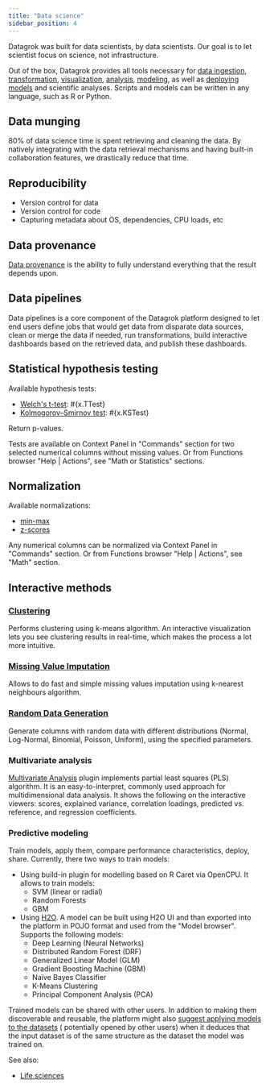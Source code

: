 ```yaml
---
title: "Data science"
sidebar_position: 4
---
```


Datagrok was built for data scientists, by data scientists. Our goal is to let scientist focus on science, not
infrastructure.

Out of the box, Datagrok provides all tools necessary for
[data ingestion](../../../access/files/files.md),
[transformation](../../../transform/transform.md),
[visualization](../../../visualize/viewers/viewers.md),
[analysis](use-cases/eda.md),
[modeling](../../../learn/learn.md), as well as [deploying models](../../../learn/learn.md#deployment)
and scientific analyses. Scripts and models can be written in any language, such as R or Python.

## Data munging

80% of data science time is spent retrieving and cleaning the data. By natively integrating with the data retrieval
mechanisms and having built-in collaboration features, we drastically reduce that time.

## Reproducibility

* Version control for data
* Version control for code
* Capturing metadata about OS, dependencies, CPU loads, etc

## Data provenance

[Data provenance](../../../govern/audit/data-provenance.md) is the ability to fully understand everything that the result depends
upon.

## Data pipelines

Data pipelines is a core component of the Datagrok platform designed to let end users define
jobs that would get data from disparate data sources, clean or merge the data if needed, run transformations, build
interactive dashboards based on the retrieved data, and publish these dashboards.

## Statistical hypothesis testing

Available hypothesis tests:

* [Welch's t-test](https://en.wikipedia.org/wiki/Welch%27s_t-test): #\{x.TTest}
* [Kolmogorov–Smirnov test](https://en.wikipedia.org/wiki/Kolmogorov–Smirnov_test): #\{x.KSTest}

Return p-values.

Tests are available on Context Panel in "Commands" section for two selected numerical columns without missing values. Or
from Functions browser "Help | Actions", see "Math or Statistics"
sections.

## Normalization

Available normalizations:

* [min-max](https://en.wikipedia.org/wiki/Feature_scaling)
* [z-scores](https://en.wikipedia.org/wiki/Standard_score)

Any numerical columns can be normalized via Context Panel in "Commands" section. Or from Functions browser "Help |
Actions", see "Math" section.

## Interactive methods

### [Clustering](../../../explore/cluster-data.md)

Performs clustering using k-means algorithm. An interactive visualization lets you see clustering results in real-time,
which makes the process a lot more intuitive.

### [Missing Value Imputation](../../../explore/missing-values-imputation.md)

Allows to do fast and simple missing values imputation using k-nearest neighbours algorithm.

### [Random Data Generation](../../../transform/random-data.md)

Generate columns with random data with different distributions (Normal, Log-Normal, Binomial, Poisson, Uniform), using
the specified parameters.

### Multivariate analysis

[Multivariate Analysis](../../../explore/multivariate-analysis.md) plugin implements partial least squares (PLS)
algorithm. It is an easy-to-interpret, commonly used approach for multidimensional data analysis. It shows the following
on the interactive viewers: scores, explained variance, correlation loadings, predicted vs. reference, and regression
coefficients.

### Predictive modeling

Train models, apply them, compare performance characteristics, deploy, share. Currently, there two ways to train models:

* Using build-in plugin for modelling based on R Caret via OpenCPU. It allows to train models:
  * SVM (linear or radial)
  * Random Forests
  * GBM
* Using [H2O](https://h2o.ai). A model can be built using H2O UI and than exported into the platform in POJO format and
  used from the "Model browser". Supports the following models:
  * Deep Learning (Neural Networks)
  * Distributed Random Forest (DRF)
  * Generalized Linear Model (GLM)
  * Gradient Boosting Machine (GBM)
  * Naïve Bayes Classifier
  * K-Means Clustering
  * Principal Component Analysis (PCA)

Trained models can be shared with other users. In addition to making them discoverable and reusable, the platform might
also [suggest applying models to the datasets](../../../govern/catalog/self-learning-platform.md) (
potentially opened by other users) when it deduces that the input dataset is of the same structure as the dataset the
model was trained on.

See also:

* [Life sciences](use-cases/life-sciences.md)
